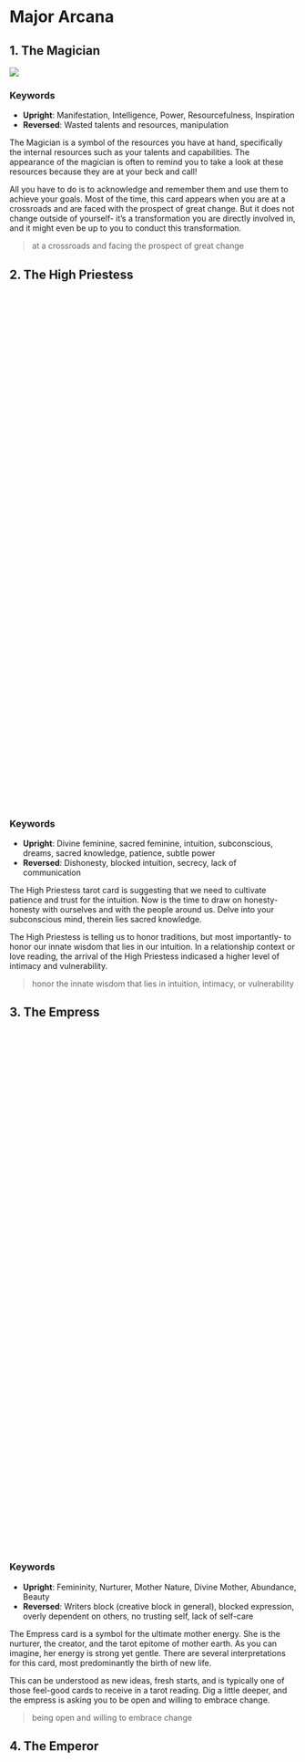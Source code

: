 # Major Arcana

## 1. The Magician

![](https://tarottechnique.com/wp-content/uploads/2021/09/the-magician-tarot.jpeg)

### Keywords

-   **Upright**: Manifestation, Intelligence, Power, Resourcefulness, Inspiration
-   **Reversed**: Wasted talents and resources, manipulation

The Magician is a symbol of the resources you have at hand, specifically the internal resources such as your talents and capabilities. The appearance of the magician is often to remind you to take a look at these resources because they are at your beck and call!

All you have to do is to acknowledge and remember them and use them to achieve your goals. Most of the time, this card appears when you are at a crossroads and are faced with the prospect of great change. But it does not change outside of yourself- it’s a transformation you are directly involved in, and it might even be up to you to conduct this transformation.

> at a crossroads and facing the prospect of great change

## 2. The High Priestess

![](data:image/svg+xml,%3Csvg%20xmlns='http://www.w3.org/2000/svg'%20viewBox='0%200%20400%20714'%3E%3C/svg%3E)

### Keywords

-   **Upright**: Divine feminine, sacred feminine, intuition, subconscious, dreams, sacred knowledge, patience, subtle power
-   **Reversed**: Dishonesty, blocked intuition, secrecy, lack of communication

The High Priestess tarot card is suggesting that we need to cultivate patience and trust for the intuition. Now is the time to draw on honesty- honesty with ourselves and with the people around us. Delve into your subconscious mind, therein lies sacred knowledge.

The High Priestess is telling us to honor traditions, but most importantly- to honor our innate wisdom that lies in our intuition. In a relationship context or love reading, the arrival of the High Priestess indicased a higher level of intimacy and vulnerability.

> honor the innate wisdom that lies in intuition, intimacy, or vulnerability

## 3. The Empress

![](data:image/svg+xml,%3Csvg%20xmlns='http://www.w3.org/2000/svg'%20viewBox='0%200%20399%20720'%3E%3C/svg%3E)

### Keywords

-   **Upright**: Femininity, Nurturer, Mother Nature, Divine Mother, Abundance, Beauty
-   **Reversed**: Writers block (creative block in general), blocked expression, overly dependent on others, no trusting self, lack of self-care

The Empress card is a symbol for the ultimate mother energy. She is the nurturer, the creator, and the tarot epitome of mother earth. As you can imagine, her energy is strong yet gentle. There are several interpretations for this card, most predominantly the birth of new life.

This can be understood as new ideas, fresh starts, and is typically one of those feel-good cards to receive in a tarot reading. Dig a little deeper, and the empress is asking you to be open and willing to embrace change.

> being open and willing to embrace change

## 4. The Emperor

#### ![](data:image/svg+xml,%3Csvg%20xmlns='http://www.w3.org/2000/svg'%20viewBox='0%200%20399%20709'%3E%3C/svg%3E)

### Keywords

-   **Upright**: authority, structure, leadership, father figures, establishment
-   **Reversed:** too much control, undisciplined, domineering, inflexible

The Emperor is the father figure of the Tarot and when you draw this card the energy is a clear masculine energy. When you draw this card it could indicate you are adopting the father figure role in your environment, you are a protector and a defender. Stability and security are two key components of The Emperor card.

> the urge or need to protect or defend

## 5. The Hierophant

![](data:image/svg+xml,%3Csvg%20xmlns='http://www.w3.org/2000/svg'%20viewBox='0%200%20400%20724'%3E%3C/svg%3E)

### **Keywords**

-   **Upright**: religion, wisdom, spiritual study, enlightenment, tradition, conformity
-   **Reversed**: freedom, challenging tradition, personal study, and introspection

conformity, conservativism, inflexibility
tradition, study, freedom, departure


The Hierophant tarot card symbolises order and the hierarchy that comes with spiritual study and religious beliefs. This card is the card of doctrine and represents the set course of study many of us make when we set out to understand more about ourselves and our spiritual lives.

The Hierophant is our reminder that foundations are important- none more so than when we are on a course of spiritual discovery. Foundations are essential, and we need the infrastructure given by formal doctrines before we can successfully set out on our own course of beliefs and resulting choices. But rather than blind belief, the Hierophant encourages you to lean on a wise mentor, and in some cases even encourages you to become the mentor if that is what resonants.

## 6. The Lovers

![](data:image/svg+xml,%3Csvg%20xmlns='http://www.w3.org/2000/svg'%20viewBox='0%200%20399%20722'%3E%3C/svg%3E)

### Keywords

-   **Upright**: Love, harmony, relationships, values alignment, choices
-   **Reversed**: Self-love, disharmony, imbalance, misalignment of values


-   **Upright**: bonds, balance, aligned values 
-   **Reversed**: Narcissism, disharmony, imbalance

The Lovers is the card of belief and personal choice. It also represents conscious connections and forming relationships that go beyond the superficial. If you get The Lovers card in a tarot reading, it could call your attention to several things.

If this card shows up, it almost always directs our attention to the relationships in our lives, whether romantic or platonic. Sometimes, The Lovers card can imply that we are questioning whether or not a person is a soulmate.

The person in mind feels like a soulmate, and you are serious about this connection being a lifelong commitment. There is a strong connection, both sexual and spiritual.

The Lovers card is often associated with making choices that honour yourself and your spiritual progress.

Make decisions from a place of compassion, and rest easy knowing that the arrival of an upright The Lovers card is a good omen for the relationship or person you are thinking about.

Aside from relating to a relationship or another person, The Lovers card can also encourage us to get real about our own set of values and belief systems.

This is important along the journey to self-awareness. What is important to you? What are your values and beliefs? Get clear on these and you will find your path in life.

## 7. The Chariot

![](data:image/svg+xml,%3Csvg%20xmlns='http://www.w3.org/2000/svg'%20viewBox='0%200%20400%20727'%3E%3C/svg%3E)

### Keywords

-   **Upright**: determination, strong-headed/strong-willed, control (taking the reins) action, a successful outcome
-   **Reversed**: feeling lost, no drive, lack of support, opposing sides, self-discipline

The Chariot centers around strength of will and determination. How strong is your will once you have set your sights on something? Do you take control and follow through with your choices?

The chariot comes after The Lovers, and typically this is the card symbolizing that you know how to make personal choices that are in line with your spiritual values and beliefs. And now with The chariot, it might just be time to take action after making those crucial choices.

Nothing in life comes around without some challenges. Your resolve, willpower, and inner strength will be put to the test. This card encourages you to stand tall through the fire and stay true to what is important to you.

## 8. Strength

![](data:image/svg+xml,%3Csvg%20xmlns='http://www.w3.org/2000/svg'%20viewBox='0%200%20400%20728'%3E%3C/svg%3E)

### Keywords

-   **Upright**: compassion, personal power, strength, influence, courage
-   **Reversed**: self-esteem or doubt, raw, and unfiltered (honest) emotion, inner resolve

One of my personal favorites, The Strength card reminds us that we are strong, powerful, and can do anything we put our minds to. While The Chariot, the previous card, symbolizes outer strength, this Strength card symbolizes inner strength and the resolve within us all to get through anything.

You might need to draw on stamina and keep forging ahead. The Strength card is here to remind you that you can triumph over any obstacle. But through this process, remember to remain calm and to act with compassion.

When you get The Strength card in a tarot reading, it often points to your inner strength and courage. But it also tells you to get ahead simply by staying true to your raw and honest self. Stay humble, but be brave.

## 9. The Hermit

![](data:image/svg+xml,%3Csvg%20xmlns='http://www.w3.org/2000/svg'%20viewBox='0%200%20399%20724'%3E%3C/svg%3E)

### Keywords

-   **Upright**: alone, introspection, inner wisdom, soul search
-   **Reversed**: loneliness, withdrawing from society or friends, isolating yourself, fear

The Hermit tarot card signifies that you are checking out from society and everyday life, and checking in to the inner hotel. Your energy needs a break. If you’re feeling drained and uninspired, it’s time to replenish those inner resources.

If you’re seeking answers and feel exhausted by looking, then have you tried looking within? As cliche as it sounds, The Hermit card tells us that we will find our answers by taking a look within ourselves.

Are you letting outside factors influence you too much? Where is your mind? Are you focused on replenishing your own energy? The Hermit card is not a common favorite, but it is one of mine. It has a quiet power, a card that reminds us that it’s okay to be a recluse sometimes, especially if we are feeling drained and in need of answers.

When you draw The Hermit card, you are most likely on the precipice of a new part of your self-discovery journey. This part will involve more introspection and time alone. Maybe you need to take a weekend off from work and all social obligations.

Tune out the outside world for a bit and tune into yourself. It’s time to meditate on your self-beliefs, motivations, and the things that propel you to be your truest self.

## 10. Wheel of Fortune

![](data:image/svg+xml,%3Csvg%20xmlns='http://www.w3.org/2000/svg'%20viewBox='0%200%20399%20715'%3E%3C/svg%3E)

### Keywords

-   **Upright**: karma, cycles, turning point, destiny, fate, luck, fortune
-   **Reversed**: breaking free of cycles, bad luck, resistance, fighting change

The Wheel of Fortune is a fortuitous card when it appears upright in a reading. It also draws our attention to the fact that the wheel of life is always turning. So if you are struggling right now, the tide will turn. And if you are wondering if lady luck is on your side, the upright Wheel of Fortune is here to tell you that your stars are aligned. The Wheel of Fortune reminds us that everything in life is cyclic- both good and bad. So, hold the good moments close to your heart. And appreciate them.

One of the most important themes of this card is karma- a subject we sometimes love, and at other times fear. So, if this card pops up in a reading remember that what goes around comes around. If you are looking for love and joy, then embody that energy within yourself and exude it- The Wheel of Fortune is telling you that it will come back to you in due course.

## 11. Justice

#### ![](data:image/svg+xml,%3Csvg%20xmlns='http://www.w3.org/2000/svg'%20viewBox='0%200%20399%20532'%3E%3C/svg%3E)

### Keywords

-   **Upright**: cause and effect, consequences, law, fair, truth, justice
-   **Reversed**: injustice, dishonesty, no accountability or lack of responsibility for actions

The Justice Tarot card encourages ideas of fair play and reminds us that our actions will always have consequences. This tarot card is asking us to take stock of our actions and be accountable to them. It reminds us to also act in alignment with our Higher-self. If you know that your actions may have led you astray, then you will most likely feel fear at this card.

But the Justice card is not here to dish out punishment, it is merely asking us to take accountability for our actions. And to be compassionate with our review of our past mistakes.

Even if you are feeling remorse and regret over a past action, the Justice card is reminding you to be gentle with yourself. Everyone makes mistakes. Just accept responsibility for those actions and learn from them for the future.

## 12. The Hanged Man

#### ![](data:image/svg+xml,%3Csvg%20xmlns='http://www.w3.org/2000/svg'%20viewBox='0%200%20399%20714'%3E%3C/svg%3E)

### Keywords

-   **Upright**: surrender, shifted perspective, letting go, release, a pause
-   **Reversed**: indecisiveness, delay, prolonged stalling, resistance

When The Hanged Man appears in a reading it is often telling us to take a breath and put things on hold for a little while. For whatever reason, it is advisable to sit tight and wait before the next move. The Hanged Man is also asking us to release and shed ideas, people, things, or concepts that are holding us back.

There might be mental programming that won’t help you move forward in your journey. It is for reasons like this The Hanged Man asks us to pause and do some shedding before we move on. Only then will you be truly able to embrace a new way of seeing things. This new perspective will help you to embrace new opportunities with your arms wide open.

## 13. Death

![](data:image/svg+xml,%3Csvg%20xmlns='http://www.w3.org/2000/svg'%20viewBox='0%200%20401%20673'%3E%3C/svg%3E)

### Keywords

-   Upright: transformation, change, endings, transition, a rite of passage
-   Reversed: fighting change, purging within, personal transitions, transmutation of personal pain

One of the most feared but another one of my favorites, The Death card often leaves most people trembling. But what is there to fear?

Nothing. The Death card certainly brings a strong message, but isn’t that what you ask for when you consult the tarot cards? You are looking for guidance and messages, and boy does The Death card deliver.

Often misunderstood, the death card is more symbolic of transformation and change the physical death. But in many spiritual traditions, teachers often tell you that you need to go through a little death on your path to spiritual fulfillment.

In shamanic societies, experiencing an inner death (sometimes multiple times) is rather common. But the question is, do you have what it takes to rise like a phoenix? Because whenever there is an ending, you best be prepared for a new beginning.

The Death card symbolizes the end and the closing of a cycle. It also symbolizes that you need to leave the past behind you as you embrace the new situations and opportunities arising.

## 14. Temperance

![](data:image/svg+xml,%3Csvg%20xmlns='http://www.w3.org/2000/svg'%20viewBox='0%200%20400%20658'%3E%3C/svg%3E)

### Keywords

-   **Upright**: moderation, balance, patience, kindness
-   **Reversed**: excessive behaviors or thought patterns, imbalances, realignment, inner healing

If ever there was a card to calm the fires and bring a sense of calming peace, it is The Temperance card. If you receive this card in a reading then you should bring balance into your life.

How is your working schedule? Are you making enough time for self-care? Do you need to balance work with play? Or perhaps you’re playing a little too much- in this case, The Temperance may not be what you want to hear.

Either way, Temperance is reminding you to bring a sense of moderation to your life. Stabilize your life by calming your energy. Let go of resistance, or let go of force- and allow your spirit to settle. This is how your flow can be restored and your life can become a calm sense of purpose and order.

## 15. The Devil

![](data:image/svg+xml,%3Csvg%20xmlns='http://www.w3.org/2000/svg'%20viewBox='0%200%20402%20678'%3E%3C/svg%3E)

### Keywords

-   **Upright** shadow work, sexuality, addiction, excess, restriction
-   **Reversed**: exploring our shadow nature, detachment, releasing limiting thought patterns and beliefs

Another highly misunderstood card, The Devil calls us to take notice of our shadow side. We all have one- there’s nothing to be ashamed of. And no, The Devil card is nothing to fear either.

When The Devil card appears, you are called to take a look at your darker, or shadow, side. Are there any negative elements holding you back? Where are you self-sabotaging? These areas need to be explored so you can embrace the fullness of who you are.

The Devil card can also indicate that you are being trapped by your own short-sighted desires. Are you seeking short-term pleasure at the cost of long-term peace?

Perhaps you are more focused on instant gratification. If this is the case then this is your reminder to stay focused on your well-being and to put that at the heart of all your decisions.

## 16. The Tower

![](data:image/svg+xml,%3Csvg%20xmlns='http://www.w3.org/2000/svg'%20viewBox='0%200%20402%20729'%3E%3C/svg%3E)

### Keywords

-   **Upright**: chaos, change, awakening, revelation, upheaval, an unexpected turn of events
-   **Reversed**: avoiding disaster, inner transformation, fear, or resistance to change

Have you drawn The Tower card? Buckle up sweetheart, you’re in for a wild ride. Does this have to be a bad thing? Depends on how much you resist it. Look when The Tower arrives, it’s best to just accept the fact that things are about to get a little messy, and probably chaotic.

Change is coming, whether you like it or not. But the thing is, whether it’s divorce or an upheaval, you have what it takes to get through this. This change will likely shake your very bones- and no, I’m not using scare tactics, I’m just helping you be prepared.

Because that is strength, accepting change. It takes courage to accept that chaos sometimes needs to manifest. But here’s the thing; it’s pretty much always leading you down the path towards your highest good and ultimate fulfillment.

Everything you think you know could very well be about to go up in smoke. Are you ready? What illusions have you been relying on? While this can be a disorienting and upsetting time, just remember that this chaos will pass. You will be able to emerge victoriously, just surrender to the process.

## 17. The Star

![](data:image/svg+xml,%3Csvg%20xmlns='http://www.w3.org/2000/svg'%20viewBox='0%200%20398%20723'%3E%3C/svg%3E)

### Keywords

-   **Upright**: celestial guidance, renewed faith, spiritual mindset, hope
-   **Reversed**: lack of spiritual direction, no faith, self-trust issues, no connection

The Star card carries a beautiful message of celestial support and guidance. And after the tumultuous Tower, it is a welcome reprieve. The Star is our reminder that no matter what happens, we are always guided.

If you receive The Star, you have likely come out of an intense period of pain or chaos. And you are now in an almost child-like, raw state. This is a beautiful time, and you must appreciate the beauty of the journey.

This gratitude is what sustains us when the journey gets tough.

The Star is here to bring us hope, and a sense of faith. The arrival of The Star is a beautiful welcome into a new phase of peace and deep understanding. You might feel like your personal growth is skyrocketing and you are reaching new heights with your spiritual development.

The Star reminds us of the magic in the seemingly mundane and tells us to open our hearts to it. You might be on the precipice of taking action towards a dream, and receiving The Star is a good omen for new developments.

## 18. The Moon

![](data:image/svg+xml,%3Csvg%20xmlns='http://www.w3.org/2000/svg'%20viewBox='0%200%20400%20723'%3E%3C/svg%3E)

### Keywords

-   **Upright** intuition, subconscious, anxiousness, fear.
-   **Reversed**: repressed gut feeling, repressed emotion, inner turmoil, releasing self-limiting fears

The Moon tarot card is the symbol of our deep-seated fears as well as our emotions and most importantly our intuition. But when The Moon appears in a reading it can also provide juicy insight, the question is are you ready to face your fears and accept the insight?  
The Moon tarot card illuminates fears that are rooted deep in the subconscious. Are there any repressed emotions rearing their head? How can you deal with these? If you’re feeling emotional stress but unsure why The Moon tarot card is here to tell you that repressed emotions need to be sorted out. Because if they aren’t, they’ll get worse every time they pop back into your awareness.

Although most of us love the moon, The Moon tarot card can often instigate a time of illusion. If you are feeling uncertain about something, The Moon card is telling you to listen to your intuition- this is the most important message brought to us by The Moon tarot card.

## 19. The Sun

![](data:image/svg+xml,%3Csvg%20xmlns='http://www.w3.org/2000/svg'%20viewBox='0%200%20397%20653'%3E%3C/svg%3E)

#### Keywords

-   **Upright**: vitality, energy, warmth, positive, joy, enthusiastic
-   **Reversed**: feeling sad, low energy, inner child hurt, overly enthusiastic

The Sun tarot card, as you can imagine, represents all of the vitality, success, optimism, and joy available in life. The sun itself is a radiant ball of fire, but here on earth, we feel it as a comforting warmth that can lighten the mood and comfort us with its warmth. The Sun Tarot card is giving you the thumbs up, you are a light to others and are in a place in life where you can help others simply by being true to yourself and doing things that fills your own cup.

If times are a little tough at the moment, the Sun tarot card is reminding you that the tide will turn and the dawn is about to break. Stay true to yourself, and do things that make you beam with radiance.  
Overall the Sun’s message to us is that life is good.

## 20. Judgement

### Keywords

-   **Upright**: judgement, absolution, resolution
-   **Reversed**: being overly critical, ignoring your intuition, doubting yourself

The Judgement tarot card asks us to rise above our pettiness and embrace our spiritual conscious connection. It’s time to level up, and whatever is happening around you is bringing you down the path of your true calling.

You might be going through an awakening of sorts, and feel a strong pull towards a calling. Now is the time to release limiting beliefs.

The arrival of this card in a reading is indicative that you are on the brink of making a life-altering decision. Now, that’s a lot of pressure. This card is telling you to merge both your intellect and your intuition to make this call.

If you are feeling lost, The Judgement card tells us that looking to past mistakes and learning from them can help clear the way forward.

## 21. The Fool

![](data:image/svg+xml,%3Csvg%20xmlns='http://www.w3.org/2000/svg'%20viewBox='0%200%20403%20678'%3E%3C/svg%3E)

### Keywords

-   Upright: innocence, child-like sense of wonder, taking risks, new beginnings, spontaneous, free-spirited
-   Reversed: taking unnecessary risks, being too reckless, holding yourself back from new opportunities, fear of starting something new

The Fool is one of the most pivotal cards in the Tarot. It tells us that new beginnings are on the horizon. It also encourages us to realize our potential and makes the most of new opportunities.

You could draw this card before you set forth on a new journey. Or, you could be hesitant about taking that leap of faith.

This card is here to let you know that it’s okay to start over and it’s okay to be joyful about it too.

The Fool is a card about trusting the Universe, life, or God’s plan- whatever you prefer. Set forth with a curious mind and an open heart. You are likely to benefit from new opportunities, personality development, and experience. Adventure awaits!

## 22. The World

![](https://tarottechnique.com/wp-content/uploads/2021/09/tarot-cards-6103702_1920.jpg)

### Keywords

-   **Upright**: completion, travel, successful goals
-   **Reversed**: delays, easy route, seeking closure

What message does the final major arcana card have for us? The World appears in a reading with you bursting with fulfillment and are on the precipice of closure.

If not, then this is your sign to find out what you need to do to achieve that personal closure. Are there any outstanding goals, dreams, or even issues that need your attention?

The arrival of this card can also indicate that you might welcome something significant, like a marriage, a child, completing studies, or just smashing your goals.

The World tarot card asks us to reflect on our journey and appreciate how far we’ve come. What spiritual progress have you made? It’s time to acknowledge how far you’ve come, celebrate your success.

This card is also telling us to take stock of our achievements and appreciate them before rushing off to achieve the next goal (Capricorns, here’s looking at you).

Live your life right now with appreciation and gratitude for the goals you have achieved. This gently sets you up for success for the next goal. But don’t rush it, okay?